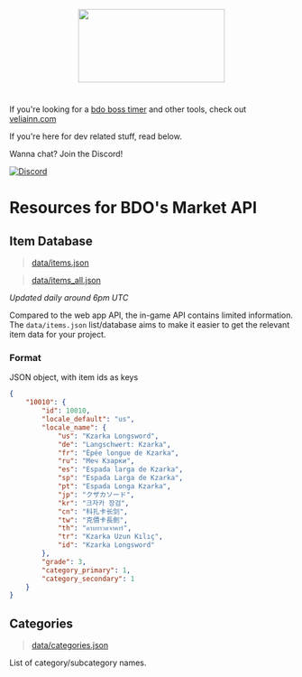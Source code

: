 <p align="center"><a href="https://veliainn.com"><img src="https://veliainn.com/images/logo_light.svg" width="260px" height="130px"></a></p>

# 

If you're looking for a [bdo boss timer](https://veliainn.com/boss) and other tools, check out [veliainn.com](https://veliainn.com)

If you're here for dev related stuff, read below.

Wanna chat? Join the Discord!

[![Discord](https://img.shields.io/discord/617215495032012822?color=5965f1&label=&logo=discord&logoColor=%23ffffff&style=for-the-badge)](https://discord.gg/JFf6r9e)

# Resources for BDO's Market API

## Item Database
> [data/items.json](data/items.json)

> [data/items_all.json](data/items_all.json)

*Updated daily around 6pm UTC*

Compared to the web app API, the in-game API contains limited information. The `data/items.json` list/database aims to make it easier to get the relevant item data for your project.

### Format

JSON object, with item ids as keys

```json
{
    "10010": {
        "id": 10010,
        "locale_default": "us",
        "locale_name": {
            "us": "Kzarka Longsword",
            "de": "Langschwert: Kzarka",
            "fr": "Épée longue de Kzarka",
            "ru": "Меч Кзарки",
            "es": "Espada larga de Kzarka",
            "sp": "Espada Larga de Kzarka",
            "pt": "Espada Longa Kzarka",
            "jp": "クザカソード",
            "kr": "크자카 장검",
            "cn": "科扎卡长剑",
            "tw": "克價卡長劍",
            "th": "ดาบยาวคจาคาร์",
            "tr": "Kzarka Uzun Kılıç",
            "id": "Kzarka Longsword"
        },
        "grade": 3,
        "category_primary": 1,
        "category_secondary": 1
    }
}
```

## Categories
> [data/categories.json](data/categories.json)

List of category/subcategory names.
